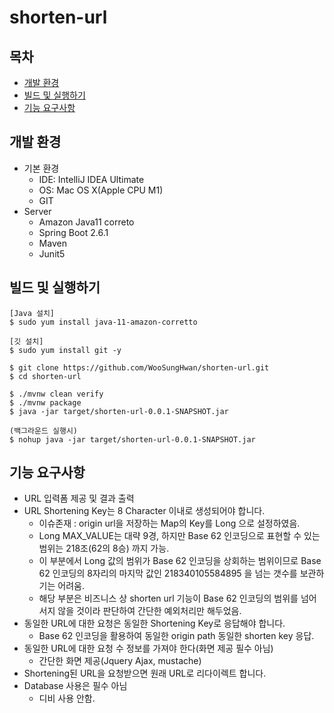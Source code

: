 # shorten-url

## 목차
- [개발 환경](#개발-환경)
- [빌드 및 실행하기](#빌드-및-실행하기)
- [기능 요구사항](#기능-요구사항)


## 개발 환경
- 기본 환경
    - IDE: IntelliJ IDEA Ultimate
    - OS: Mac OS X(Apple CPU M1)
    - GIT
- Server
    - Amazon Java11 correto
    - Spring Boot 2.6.1
    - Maven
    - Junit5

## 빌드 및 실행하기

```
[Java 설치]
$ sudo yum install java-11-amazon-corretto

[깃 설치]
$ sudo yum install git -y

$ git clone https://github.com/WooSungHwan/shorten-url.git
$ cd shorten-url

$ ./mvnw clean verify
$ ./mvnw package
$ java -jar target/shorten-url-0.0.1-SNAPSHOT.jar

(백그라운드 실행시)
$ nohup java -jar target/shorten-url-0.0.1-SNAPSHOT.jar
```

## 기능 요구사항
- URL 입력폼 제공 및 결과 출력
- URL Shortening Key는 8 Character 이내로 생성되어야 합니다.
  - 이슈존재 : origin url을 저장하는 Map의 Key를 Long 으로 설정하였음.
  - Long MAX_VALUE는 대략 9경, 하지만 Base 62 인코딩으로 표현할 수 있는 범위는 218조(62의 8승) 까지 가능.
  - 이 부분에서 Long 값의 범위가 Base 62 인코딩을 상회하는 범위이므로 Base 62 인코딩의 8자리의 마지막 값인 218340105584895 을 넘는 갯수를 보관하기는 어려움.
  - 해당 부분은 비즈니스 상 shorten url 기능이 Base 62 인코딩의 범위를 넘어서지 않을 것이라 판단하여 간단한 예외처리만 해두었음.
- 동일한 URL에 대한 요청은 동일한 Shortening Key로 응답해야 합니다.
  - Base 62 인코딩을 활용하여 동일한 origin path 동일한 shorten key 응답.
- 동일한 URL에 대한 요청 수 정보를 가져야 한다(화면 제공 필수 아님)
  - 간단한 화면 제공(Jquery Ajax, mustache)
- Shortening된 URL을 요청받으면 원래 URL로 리다이렉트 합니다.
- Database 사용은 필수 아님
  - 디비 사용 안함.
